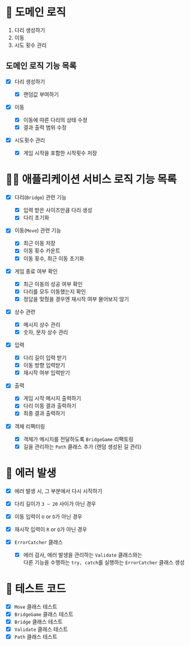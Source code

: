 # 🚀 도메인 로직

1. 다리 생성하기
2. 이동
3. 시도 횟수 관리

## 도메인 로직 기능 목록

- [x] 다리 생성하기

  - [x] 랜덤값 부여하기

- [x] 이동

  - [x] 이동에 따른 다리의 상태 수정
  - [x] 결과 출력 범위 수정

- [x] 시도횟수 관리
  - [x] 게임 시작을 포함한 시작횟수 저장

# 🧑‍💻 애플리케이션 서비스 로직 기능 목록

- [x] 다리(`Bridge`) 관련 기능

  - [x] 입력 받은 사이즈만큼 다리 생성
  - [x] 다리 초기화

- [x] 이동(`Move`) 관련 기능

  - [x] 최근 이동 저장
  - [x] 이동 횟수 카운트
  - [x] 이동 횟수, 최근 이동 초기화

- [x] 게임 종료 여부 확인

  - [x] 최근 이동의 성공 여부 확인
  - [x] 다리를 모두 이동했는지 확인
  - [x] 정답을 맞췄을 경우엔 재시작 여부 물어보지 않기

- [x] 상수 관련

  - [x] 메시지 상수 관리
  - [x] 숫자, 문자 상수 관리

- [x] 입력

  - [x] 다리 길이 입력 받기
  - [x] 이동 방향 입력받기
  - [x] 재시작 여부 입력받기

- [x] 출력

  - [x] 게임 시작 메시지 출력하기
  - [x] 다리 이동 결과 출력하기
  - [x] 최종 결과 출력하기

- [x] 객체 리팩터링
  - [x] 객체가 메시지를 전달하도록 `BridgeGame` 리팩토링
  - [x] 길을 관리하는 `Path` 클래스 추가 (랜덤 생성된 길 관리)

# 🚫 에러 발생

- [x] 에러 발생 시, 그 부분에서 다시 시작하기
- [x] 다리 길이가 `3 ~ 20` 사이가 아닌 경우
- [x] 이동 입력이 `U` or `D`가 아닌 경우
- [x] 재시작 입력이 `R` or `Q`가 아닌 경우

- [x] `ErrorCatcher` 클래스
  - [x] 에러 검사, 에러 발생을 관리하는 `Validate` 클래스와는  
        다른 기능을 수행하는 `try, catch`를 실행하는 `ErrorCatcher` 클래스 생성

# 🔖 테스트 코드

- [x] `Move` 클래스 테스트
- [x] `BridgeGame` 클래스 테스트
- [x] `Bridge` 클래스 테스트
- [x] `Validate` 클래스 테스트
- [x] `Path` 클래스 테스트
